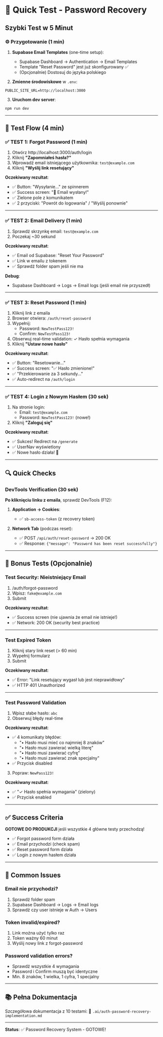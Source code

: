 # 🚀 Quick Test - Password Recovery

## Szybki Test w 5 Minut

### ⚙️ Przygotowanie (1 min)

1. **Supabase Email Templates** (one-time setup):
   - Supabase Dashboard → Authentication → Email Templates
   - Template "Reset Password" jest już skonfigurowany ✅
   - (Opcjonalnie) Dostosuj do języka polskiego

2. **Zmienne środowiskowe** w `.env`:
```env
PUBLIC_SITE_URL=http://localhost:3000
```

3. **Uruchom dev server**:
```bash
npm run dev
```

---

## 🧪 Test Flow (4 min)

### ✅ TEST 1: Forgot Password (1 min)

1. Otwórz http://localhost:3000/auth/login
2. Kliknij **"Zapomniałeś hasła?"**
3. Wprowadź email istniejącego użytkownika: `test@example.com`
4. Kliknij **"Wyślij link resetujący"**

**Oczekiwany rezultat**:
- ✅ Button: "Wysyłanie..." ze spinnerem
- ✅ Success screen: "📧 Email wysłany!"
- ✅ Zielone pole z komunikatem
- ✅ 2 przyciski: "Powrót do logowania" / "Wyślij ponownie"

---

### ✅ TEST 2: Email Delivery (1 min)

1. Sprawdź skrzynkę email: `test@example.com`
2. Poczekaj ~30 sekund

**Oczekiwany rezultat**:
- ✅ Email od Supabase: "Reset Your Password"
- ✅ Link w emailu z tokenem
- ✅ Sprawdź folder spam jeśli nie ma

**Debug**:
- Supabase Dashboard → Logs → Email logs (jeśli email nie przyszedł)

---

### ✅ TEST 3: Reset Password (1 min)

1. Kliknij link z emaila
2. Browser otwiera: `/auth/reset-password`
3. Wypełnij:
   - Password: `NewTestPass123!`
   - Confirm: `NewTestPass123!`
4. Obserwuj real-time validation: ✓ Hasło spełnia wymagania
5. Kliknij **"Ustaw nowe hasło"**

**Oczekiwany rezultat**:
- ✅ Button: "Resetowanie..."
- ✅ Success screen: "✅ Hasło zmienione!"
- ✅ "Przekierowanie za 3 sekundy..."
- ✅ Auto-redirect na `/auth/login`

---

### ✅ TEST 4: Login z Nowym Hasłem (30 sek)

1. Na stronie login:
   - Email: `test@example.com`
   - Password: `NewTestPass123!` (nowe!)
2. Kliknij **"Zaloguj się"**

**Oczekiwany rezultat**:
- ✅ Sukces! Redirect na `/generate`
- ✅ UserNav wyświetlony
- ✅ Nowe hasło działa! 🎉

---

## 🔍 Quick Checks

### DevTools Verification (30 sek)

**Po kliknięciu linku z emaila**, sprawdź DevTools (F12):

1. **Application → Cookies**:
   - ✅ `sb-access-token` (z recovery token)

2. **Network Tab** (podczas reset):
   - ✅ POST `/api/auth/reset-password` → 200 OK
   - ✅ Response: `{"message": "Password has been reset successfully"}`

---

## 🧪 Bonus Tests (Opcjonalnie)

### Test Security: Nieistniejący Email

1. /auth/forgot-password
2. Wpisz: `fake@example.com`
3. Submit

**Oczekiwany rezultat**:
- ✅ Success screen (nie ujawnia że email nie istnieje!)
- ✅ Network: 200 OK (security best practice)

---

### Test Expired Token

1. Kliknij stary link reset (> 60 min)
2. Wypełnij formularz
3. Submit

**Oczekiwany rezultat**:
- ✅ Error: "Link resetujący wygasł lub jest nieprawidłowy"
- ✅ HTTP 401 Unauthorized

---

### Test Password Validation

1. Wpisz słabe hasło: `abc`
2. Obserwuj błędy real-time

**Oczekiwany rezultat**:
- ✅ 4 komunikaty błędów:
  - "• Hasło musi mieć co najmniej 8 znaków"
  - "• Hasło musi zawierać wielką literę"
  - "• Hasło musi zawierać cyfrę"
  - "• Hasło musi zawierać znak specjalny"
- ✅ Przycisk disabled

3. Popraw: `NewPass123!`

**Oczekiwany rezultat**:
- ✅ "✓ Hasło spełnia wymagania" (zielony)
- ✅ Przycisk enabled

---

## ✅ Success Criteria

**GOTOWE DO PRODUKCJI** jeśli wszystkie 4 główne testy przechodzą!

- ✅ Forgot password form działa
- ✅ Email przychodzi (check spam)
- ✅ Reset password form działa
- ✅ Login z nowym hasłem działa

---

## 🐛 Common Issues

### Email nie przychodzi?
1. Sprawdź folder spam
2. Supabase Dashboard → Logs → Email logs
3. Sprawdź czy user istnieje w Auth → Users

### Token invalid/expired?
1. Link można użyć tylko raz
2. Token ważny 60 minut
3. Wyślij nowy link z forgot-password

### Password validation errors?
- Sprawdź wszystkie 4 wymagania
- Password i Confirm muszą być identyczne
- Min. 8 znaków, 1 wielka, 1 cyfra, 1 specjalny

---

## 📚 Pełna Dokumentacja

Szczegółowa dokumentacja z 10 testami:
📄 `.ai/auth-password-recovery-implementation.md`

---

**Status**: ✅ Password Recovery System - GOTOWE!

